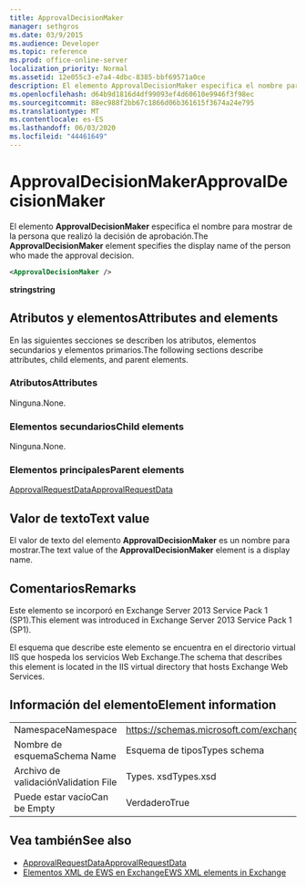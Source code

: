 ```yaml
---
title: ApprovalDecisionMaker
manager: sethgros
ms.date: 03/9/2015
ms.audience: Developer
ms.topic: reference
ms.prod: office-online-server
localization_priority: Normal
ms.assetid: 12e055c3-e7a4-4dbc-8385-bbf69571a0ce
description: El elemento ApprovalDecisionMaker especifica el nombre para mostrar de la persona que realizó la decisión de aprobación.
ms.openlocfilehash: d64b9d1816d4df99093ef4d60610e9946f3f98ec
ms.sourcegitcommit: 88ec988f2bb67c1866d06b361615f3674a24e795
ms.translationtype: MT
ms.contentlocale: es-ES
ms.lasthandoff: 06/03/2020
ms.locfileid: "44461649"
---
```

# <a name="approvaldecisionmaker"></a><span data-ttu-id="34525-103">ApprovalDecisionMaker</span><span class="sxs-lookup"><span data-stu-id="34525-103">ApprovalDecisionMaker</span></span>

<span data-ttu-id="34525-104">El elemento **ApprovalDecisionMaker** especifica el nombre para mostrar de la persona que realizó la decisión de aprobación.</span><span class="sxs-lookup"><span data-stu-id="34525-104">The **ApprovalDecisionMaker** element specifies the display name of the person who made the approval decision.</span></span> 
  
```XML
<ApprovalDecisionMaker />
```

 <span data-ttu-id="34525-105">**string**</span><span class="sxs-lookup"><span data-stu-id="34525-105">**string**</span></span>
## <a name="attributes-and-elements"></a><span data-ttu-id="34525-106">Atributos y elementos</span><span class="sxs-lookup"><span data-stu-id="34525-106">Attributes and elements</span></span>

<span data-ttu-id="34525-107">En las siguientes secciones se describen los atributos, elementos secundarios y elementos primarios.</span><span class="sxs-lookup"><span data-stu-id="34525-107">The following sections describe attributes, child elements, and parent elements.</span></span>
  
### <a name="attributes"></a><span data-ttu-id="34525-108">Atributos</span><span class="sxs-lookup"><span data-stu-id="34525-108">Attributes</span></span>

<span data-ttu-id="34525-109">Ninguna.</span><span class="sxs-lookup"><span data-stu-id="34525-109">None.</span></span>
  
### <a name="child-elements"></a><span data-ttu-id="34525-110">Elementos secundarios</span><span class="sxs-lookup"><span data-stu-id="34525-110">Child elements</span></span>

<span data-ttu-id="34525-111">Ninguna.</span><span class="sxs-lookup"><span data-stu-id="34525-111">None.</span></span>
  
### <a name="parent-elements"></a><span data-ttu-id="34525-112">Elementos principales</span><span class="sxs-lookup"><span data-stu-id="34525-112">Parent elements</span></span>

[<span data-ttu-id="34525-113">ApprovalRequestData</span><span class="sxs-lookup"><span data-stu-id="34525-113">ApprovalRequestData</span></span>](approvalrequestdata.md)
  
## <a name="text-value"></a><span data-ttu-id="34525-114">Valor de texto</span><span class="sxs-lookup"><span data-stu-id="34525-114">Text value</span></span>

<span data-ttu-id="34525-115">El valor de texto del elemento **ApprovalDecisionMaker** es un nombre para mostrar.</span><span class="sxs-lookup"><span data-stu-id="34525-115">The text value of the **ApprovalDecisionMaker** element is a display name.</span></span> 
  
## <a name="remarks"></a><span data-ttu-id="34525-116">Comentarios</span><span class="sxs-lookup"><span data-stu-id="34525-116">Remarks</span></span>

<span data-ttu-id="34525-117">Este elemento se incorporó en Exchange Server 2013 Service Pack 1 (SP1).</span><span class="sxs-lookup"><span data-stu-id="34525-117">This element was introduced in Exchange Server 2013 Service Pack 1 (SP1).</span></span>
  
<span data-ttu-id="34525-118">El esquema que describe este elemento se encuentra en el directorio virtual IIS que hospeda los servicios Web Exchange.</span><span class="sxs-lookup"><span data-stu-id="34525-118">The schema that describes this element is located in the IIS virtual directory that hosts Exchange Web Services.</span></span>
  
## <a name="element-information"></a><span data-ttu-id="34525-119">Información del elemento</span><span class="sxs-lookup"><span data-stu-id="34525-119">Element information</span></span>

|||
|:-----|:-----|
|<span data-ttu-id="34525-120">Namespace</span><span class="sxs-lookup"><span data-stu-id="34525-120">Namespace</span></span>  <br/> |https://schemas.microsoft.com/exchange/services/2006/types  <br/> |
|<span data-ttu-id="34525-121">Nombre de esquema</span><span class="sxs-lookup"><span data-stu-id="34525-121">Schema Name</span></span>  <br/> |<span data-ttu-id="34525-122">Esquema de tipos</span><span class="sxs-lookup"><span data-stu-id="34525-122">Types schema</span></span>  <br/> |
|<span data-ttu-id="34525-123">Archivo de validación</span><span class="sxs-lookup"><span data-stu-id="34525-123">Validation File</span></span>  <br/> |<span data-ttu-id="34525-124">Types. xsd</span><span class="sxs-lookup"><span data-stu-id="34525-124">Types.xsd</span></span>  <br/> |
|<span data-ttu-id="34525-125">Puede estar vacío</span><span class="sxs-lookup"><span data-stu-id="34525-125">Can be Empty</span></span>  <br/> |<span data-ttu-id="34525-126">Verdadero</span><span class="sxs-lookup"><span data-stu-id="34525-126">True</span></span>  <br/> |
   
## <a name="see-also"></a><span data-ttu-id="34525-127">Vea también</span><span class="sxs-lookup"><span data-stu-id="34525-127">See also</span></span>

- [<span data-ttu-id="34525-128">ApprovalRequestData</span><span class="sxs-lookup"><span data-stu-id="34525-128">ApprovalRequestData</span></span>](approvalrequestdata.md)
- [<span data-ttu-id="34525-129">Elementos XML de EWS en Exchange</span><span class="sxs-lookup"><span data-stu-id="34525-129">EWS XML elements in Exchange</span></span>](ews-xml-elements-in-exchange.md)

